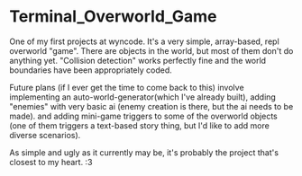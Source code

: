 # Terminal_Overworld_Game

One of my first projects at wyncode. It's a very simple, array-based, repl overworld "game". There are objects in the world,
but most of them don't do anything yet. "Collision detection" works perfectly fine and the world boundaries have
been appropriately coded.

Future plans (if I ever get the time to come back to this) involve implementing an auto-world-generator(which
I've already built), adding "enemies" with very basic ai (enemy creation is there, but the ai needs to be made).
and adding mini-game triggers to some of the overworld objects (one of them triggers a text-based story thing,
but I'd like to add more diverse scenarios).

As simple and ugly as it currently may be, it's probably the project that's closest to my heart. :3
